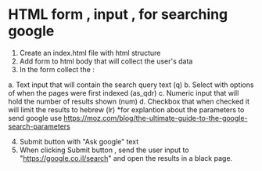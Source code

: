 # HTML form , input , for searching google
1. Create an index.html file with html structure
2. Add form to html body that will collect the user's data 
3. In the form collect the :

a. Text input that will contain the search query text (q)
b. Select with options of when the pages were first indexed (as_qdr)
c. Numeric input that will hold the number of results shown (num)
d. Checkbox that when checked it will limit the results to hebrew (lr)
*for explantion about the parameters to send google use https://moz.com/blog/the-ultimate-guide-to-the-google-search-parameters
  
4. Submit button with "Ask google" text
5. When clicking Submit button , send the user input to "https://google.co.il/search" and open the results in a black page.
